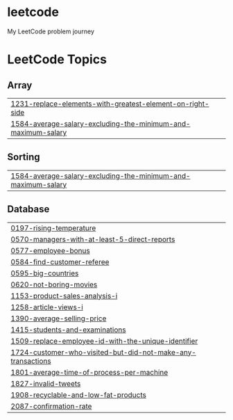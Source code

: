 # leetcode
My LeetCode problem journey

<!---LeetCode Topics Start-->
# LeetCode Topics
## Array
|  |
| ------- |
| [1231-replace-elements-with-greatest-element-on-right-side](https://github.com/ndcarlos/leetcode/tree/master/1231-replace-elements-with-greatest-element-on-right-side) |
| [1584-average-salary-excluding-the-minimum-and-maximum-salary](https://github.com/ndcarlos/leetcode/tree/master/1584-average-salary-excluding-the-minimum-and-maximum-salary) |
## Sorting
|  |
| ------- |
| [1584-average-salary-excluding-the-minimum-and-maximum-salary](https://github.com/ndcarlos/leetcode/tree/master/1584-average-salary-excluding-the-minimum-and-maximum-salary) |
## Database
|  |
| ------- |
| [0197-rising-temperature](https://github.com/ndcarlos/leetcode/tree/master/0197-rising-temperature) |
| [0570-managers-with-at-least-5-direct-reports](https://github.com/ndcarlos/leetcode/tree/master/0570-managers-with-at-least-5-direct-reports) |
| [0577-employee-bonus](https://github.com/ndcarlos/leetcode/tree/master/0577-employee-bonus) |
| [0584-find-customer-referee](https://github.com/ndcarlos/leetcode/tree/master/0584-find-customer-referee) |
| [0595-big-countries](https://github.com/ndcarlos/leetcode/tree/master/0595-big-countries) |
| [0620-not-boring-movies](https://github.com/ndcarlos/leetcode/tree/master/0620-not-boring-movies) |
| [1153-product-sales-analysis-i](https://github.com/ndcarlos/leetcode/tree/master/1153-product-sales-analysis-i) |
| [1258-article-views-i](https://github.com/ndcarlos/leetcode/tree/master/1258-article-views-i) |
| [1390-average-selling-price](https://github.com/ndcarlos/leetcode/tree/master/1390-average-selling-price) |
| [1415-students-and-examinations](https://github.com/ndcarlos/leetcode/tree/master/1415-students-and-examinations) |
| [1509-replace-employee-id-with-the-unique-identifier](https://github.com/ndcarlos/leetcode/tree/master/1509-replace-employee-id-with-the-unique-identifier) |
| [1724-customer-who-visited-but-did-not-make-any-transactions](https://github.com/ndcarlos/leetcode/tree/master/1724-customer-who-visited-but-did-not-make-any-transactions) |
| [1801-average-time-of-process-per-machine](https://github.com/ndcarlos/leetcode/tree/master/1801-average-time-of-process-per-machine) |
| [1827-invalid-tweets](https://github.com/ndcarlos/leetcode/tree/master/1827-invalid-tweets) |
| [1908-recyclable-and-low-fat-products](https://github.com/ndcarlos/leetcode/tree/master/1908-recyclable-and-low-fat-products) |
| [2087-confirmation-rate](https://github.com/ndcarlos/leetcode/tree/master/2087-confirmation-rate) |
<!---LeetCode Topics End-->